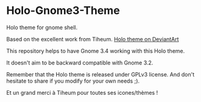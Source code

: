 Holo-Gnome3-Theme
=================

Holo theme for gnome shell.

Based on the excellent work from Tiheum.
[Holo theme on DeviantArt](http://tiheum.deviantart.com/art/Holo-280076980)

This repository helps to have Gnome 3.4 working with this Holo theme.

It doesn't aim to be backward compatible with Gnome 3.2.

Remember that the Holo theme is released under GPLv3 license.
And don't hesitate to share if you modify for your own needs ;).

Et un grand merci à Tiheum pour toutes ses icones/thèmes !

